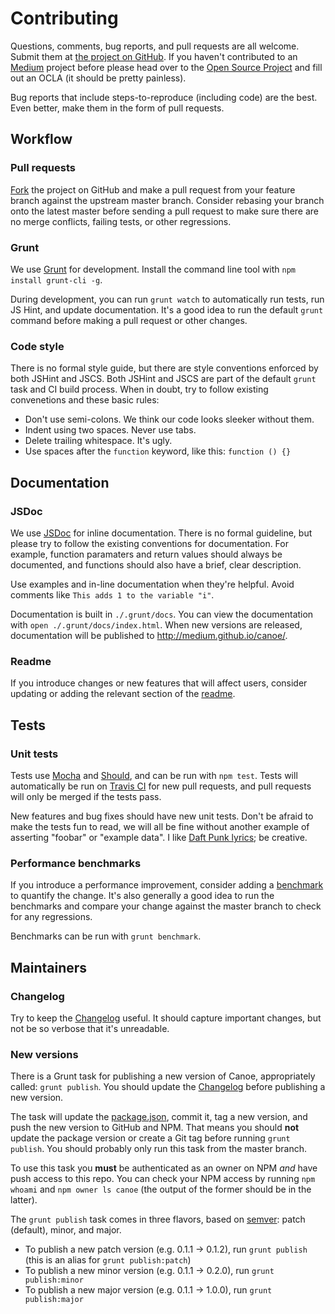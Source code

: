 # Contributing

Questions, comments, bug reports, and pull requests are all welcome.  Submit them at [the project on GitHub](https://github.com/Medium/canoe/).  If you haven't contributed to an [Medium](http://github.com/Medium/) project before please head over to the [Open Source Project](https://github.com/Medium/open-source#note-to-external-contributors) and fill out an OCLA (it should be pretty painless).

Bug reports that include steps-to-reproduce (including code) are the best. Even better, make them in the form of pull requests.

## Workflow

### Pull requests

[Fork](https://github.com/Medium/canoe/fork) the project on GitHub and make a pull request from your feature branch against the upstream master branch. Consider rebasing your branch onto the latest master before sending a pull request to make sure there are no merge conflicts, failing tests, or other regressions.

### Grunt

We use [Grunt](http://gruntjs.com/) for development. Install the command line tool with `npm install grunt-cli -g`.

During development, you can run `grunt watch` to automatically run tests, run JS Hint, and update documentation. It's a good idea to run the default `grunt` command before making a pull request or other changes.

### Code style

There is no formal style guide, but there are style conventions enforced by both JSHint and JSCS. Both JSHint and JSCS  are part of the default `grunt` task and CI build process. When in doubt, try to follow existing convenetions and these basic rules:

* Don't use semi-colons. We think our code looks sleeker without them.
* Indent using two spaces. Never use tabs.
* Delete trailing whitespace. It's ugly.
* Use spaces after the `function` keyword, like this: `function () {}`


## Documentation

### JSDoc

We use [JSDoc](http://usejsdoc.org/) for inline documentation. There is no formal guideline, but please try to follow the existing conventions for documentation. For example, function paramaters and return values should always be documented, and functions should also have a brief, clear description.

Use examples and in-line documentation when they're helpful. Avoid comments like `This adds 1 to the variable "i"`.

Documentation is built in `./.grunt/docs`. You can view the documentation with `open ./.grunt/docs/index.html`. When new versions are released, documentation will be published to http://medium.github.io/canoe/.

### Readme

If you introduce changes or new features that will affect users, consider updating or adding the relevant section of the [readme](https://github.com/Medium/canoe/blob/master/README.md).

## Tests

### Unit tests

Tests use [Mocha](http://visionmedia.github.io/mocha/) and [Should](https://github.com/visionmedia/should.js/), and can be run with `npm test`. Tests will automatically be run on [Travis CI](https://travis-ci.org/Medium/canoe) for new pull requests, and pull requests will only be merged if the tests pass.

New features and bug fixes should have new unit tests. Don't be afraid to make the tests fun to read, we will all be fine without another example of asserting "foobar" or "example data". I like [Daft Punk lyrics](https://github.com/Medium/canoe/blob/e185a0fb011328ce6ef8bd197c9aa9f8de8f2efa/test/createWriteStream.js#L124-L127); be creative.

### Performance benchmarks

If you introduce a performance improvement, consider adding a [benchmark](https://github.com/Medium/canoe/tree/master/benchmark) to quantify the change. It's also generally a good idea to run the benchmarks and compare your change against the master branch to check for any regressions.

Benchmarks can be run with `grunt benchmark`.

## Maintainers

### Changelog

Try to keep the [Changelog](https://github.com/Medium/canoe/blob/master/CHANGELOG.md) useful. It should capture important changes, but not be so verbose that it's unreadable.

### New versions

There is a Grunt task for publishing a new version of Canoe, appropriately called: `grunt publish`. You should update the [Changelog](#changelog) before publishing a new version.

The task will update the [package.json](https://github.com/Medium/canoe/blob/master/package.json), commit it, tag a new version, and push the new version to GitHub and NPM. That means you should **not** update the package version or create a Git tag before running `grunt publish`. You should probably only run this task from the master branch.

To use this task you **must** be authenticated as an owner on NPM *and* have push access to this repo.  You can check your NPM access by running `npm whoami` and `npm owner ls canoe` (the output of the former should be in the latter).

The `grunt publish` task comes in three flavors, based on [semver](https://npmjs.org/doc/misc/semver.html): patch (default), minor, and major.

* To publish a new patch version (e.g. 0.1.1 -> 0.1.2), run `grunt publish` (this is an alias for `grunt publish:patch`)
* To publish a new minor version (e.g. 0.1.1 -> 0.2.0), run `grunt publish:minor`
* To publish a new major version (e.g. 0.1.1 -> 1.0.0), run `grunt publish:major`
